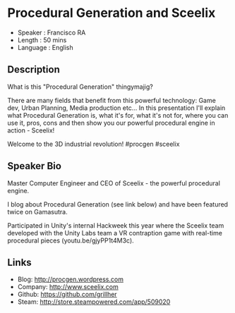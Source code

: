 Procedural Generation and Sceelix
========================

* Speaker   : Francisco RA
* Length    : 50 mins
* Language  : English

Description
-----------

What is this "Procedural Generation" thingymajig?

There are many fields that benefit from this powerful technology: Game dev, Urban Planning, Media production etc... In this presentation I'll explain what Procedural Generation is, what it's for, what it's not for, where you can use it, pros, cons and then show you our powerful procedural engine in action - Sceelix!

Welcome to the 3D industrial revolution! #procgen #sceelix

Speaker Bio
-----------

Master Computer Engineer and CEO of Sceelix - the powerful procedural engine.

I blog about Procedural Generation (see link below) and have been featured twice on Gamasutra.

Participated in Unity's internal Hackweek this year where the Sceelix team developed with the Unity Labs team a VR contraption game with real-time procedural pieces (youtu.be/gjyPP1t4M3c).

Links
-----

* Blog: http://procgen.wordpress.com
* Company: http://www.sceelix.com
* Github: https://github.com/grillher
* Steam: http://store.steampowered.com/app/509020
